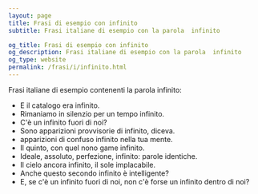 ```yaml
---
layout: page
title: Frasi di esempio con infinito 
subtitle: Frasi italiane di esempio con la parola  infinito

og_title: Frasi di esempio con infinito 
og_description: Frasi italiane di esempio con la parola  infinito
og_type: website
permalink: /frasi/i/infinito.html
---
```


Frasi italiane di esempio contenenti la parola infinito:


- E il catalogo era infinito.
- Rimaniamo in silenzio per un tempo infinito.
- C'è un infinito fuori di noi?
- Sono apparizioni provvisorie di infinito, diceva.
- apparizioni di confuso infinito nella tua mente.
- Il quinto, con quel nono game infinito.
- Ideale, assoluto, perfezione, infinito: parole identiche.
- Il cielo ancora infinito, il sole implacabile.
- Anche questo secondo infinito è intelligente?
- E, se c'è un infinito fuori di noi, non c'è forse un infinito dentro di noi?
